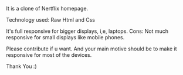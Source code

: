 It is a clone of Nertflix homepage.

Technology used: Raw Html and Css

It's full responsive for bigger displays, i,e, laptops.
Cons: Not much responsive for small displays like mobile phones.

Please contribute if u want.
And your main motive should be to make it responsive for most of the devices.


Thank You :)
